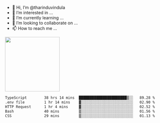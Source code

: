 - 👋 Hi, I’m @tharinduvindula
- 👀 I’m interested in ...
- 🌱 I’m currently learning ...
- 💞️ I’m looking to collaborate on ...
- 📫 How to reach me ...

<!---
tharinduvindula/tharinduvindula is a ✨ special ✨ repository because its `README.md` (this file) appears on your GitHub profile.
You can click the Preview link to take a look at your changes.
--->

<img height="180em" src="https://github-readme-stats.vercel.app/api?username=tharinduvindula&show_icons=true&hide_border=false&&count_private=true&include_all_commits=true" />


<!--START_SECTION:waka-->

```txt
TypeScript        38 hrs 14 mins  ██████████████████████▒░░   89.28 %
.env file         1 hr 14 mins    ▓░░░░░░░░░░░░░░░░░░░░░░░░   02.90 %
HTTP Request      1 hr 4 mins     ▓░░░░░░░░░░░░░░░░░░░░░░░░   02.52 %
Bash              40 mins         ▒░░░░░░░░░░░░░░░░░░░░░░░░   01.56 %
CSS               29 mins         ▒░░░░░░░░░░░░░░░░░░░░░░░░   01.13 %
```

<!--END_SECTION:waka-->
